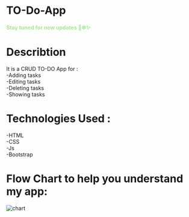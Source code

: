 # TO-Do-App

<h4 style="color:#ace894;"> Stay tuned for new updates 🤩❇✨</h4>

# Describtion 

It is a CRUD TO-DO App for : <br>
-Adding tasks<br>
-Editing tasks<br>
-Deleting tasks<br>
-Showing tasks<br>
# Technologies Used : <br>
-HTML <br>
-CSS<br>
-Js<br>
-Bootstrap<br>


# Flow Chart to help you understand  my app:

![chart](https://github.com/TasneemAnas05/Simple_SocialMediaApp/assets/125818114/9b07751a-c117-4822-86ca-d33019f4548e)
